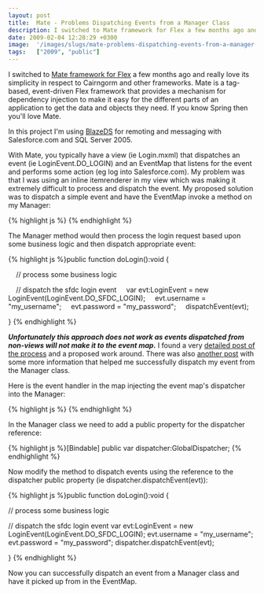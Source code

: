 ```yaml
---
layout: post
title:  Mate - Problems Dispatching Events from a Manager Class
description: I switched to Mate framework for Flex a few months ago and really love its simplicity in respect to Cairngorm and other frameworks. Mate is a tag-based, event-driven Flex framework that provides a mechanism for dependency injection to make it easy for the different parts of an application to get the data and objects they need. If you know Spring then youll love Mate. In this project Im using BlazeDS for remoting and messaging with Salesforce.com and SQL Server 2005. With Mate, you typically have
date: 2009-02-04 12:28:29 +0300
image:  '/images/slugs/mate-problems-dispatching-events-from-a-manager-class.jpg'
tags:   ["2009", "public"]
---
```

<p>I switched to <a href="http://mate.asfusion.com/" target="_blank">Mate framework for Flex</a> a few months ago and really love its simplicity in respect to Cairngorm and other frameworks. Mate is a tag-based, event-driven Flex framework that provides a mechanism for dependency injection to make it easy for the different parts of an application to get the data and objects they need. If you know Spring then you'll love Mate.</p>
<p>In this project I'm using <a href="http://opensource.adobe.com/wiki/display/blazeds/BlazeDS/" target="_blank">BlazeDS</a> for remoting and messaging with Salesforce.com and SQL Server 2005.</p>
<p>With Mate, you typically have a view (ie Login.mxml) that dispatches an event (ie LoginEvent.DO_LOGIN) and an EventMap that listens for the event and performs some action (eg log into Salesforce.com). My problem was that I was using an inline itemrenderer in my view which was making it extremely difficult to process and dispatch the event. My proposed solution was to dispatch a simple event and have the EventMap invoke a method on my Manager:</p>
{% highlight js %}<eventHandlers type="{LoginEvent.DO_LOGIN}">
  <methodInvoker generator="{SfdcManager}" method="doLogin"/>
</eventHandlers>
{% endhighlight %}
<p>The Manager method would then process the login request based upon some business logic and then dispatch appropriate event:</p>
{% highlight js %}public function doLogin():void {

    // process some business logic

    // dispatch the sfdc login event
    var evt:LoginEvent = new LoginEvent(LoginEvent.DO_SFDC_LOGIN);
    evt.username = "my_username";
    evt.password = "my_password";
    dispatchEvent(evt);

}
{% endhighlight %}
<p><em><strong>Unfortunately this approach does not work as events dispatched from non-views will not make it to the event map.</strong></em> I found a very <a href="http://mate.asfusion.com/forums/topic.php?id=319" target="_blank">detailed post of the process</a> and a proposed work around. There was also <a href="http://stackoverflow.com/questions/482085/flex-mate-framework-dispatching-events" target="_blank">another post</a> with some more information that helped me successfully dispatch my event from the Manager class.</p>
<p>Here is the event handler in the map injecting the event map's dispatcher into the Manager:</p>
{% highlight js %}<eventHandlers type="{LoginEvent.DO_LOGIN}">
  <methodInvoker generator="{SfdcManager}" method="doLogin">
  <properties dispatcher="{scope.dispatcher}"/>
  </methodInvoker>
</eventHandlers>
{% endhighlight %}
<p>In the Manager class we need to add a public property for the dispatcher reference:</p>
{% highlight js %}[Bindable] public var dispatcher:GlobalDispatcher;
{% endhighlight %}
<p>Now modify the method to dispatch events using the reference to the dispatcher public property (ie dispatcher.dispatchEvent(evt)):</p>
{% highlight js %}public function doLogin():void {

  // process some business logic

  // dispatch the sfdc login event
  var evt:LoginEvent = new LoginEvent(LoginEvent.DO_SFDC_LOGIN);
  evt.username = "my_username";
  evt.password = "my_password";
  dispatcher.dispatchEvent(evt);

}
{% endhighlight %}
<p>Now you can successfully dispatch an event from a Manager class and have it picked up from in the EventMap.</p>


